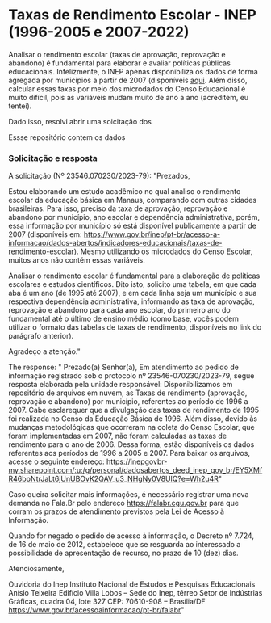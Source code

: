 # Taxas de Rendimento Escolar - INEP (1996-2005 e 2007-2022)

Analisar o rendimento escolar (taxas de aprovação, reprovação e abandono) é fundamental para elaborar e avaliar políticas públicas educacionais. Infelizmente, o INEP apenas disponibiliza os dados de forma agregada por municípios a partir de 2007 (disponíveis [aqui](https://www.gov.br/inep/pt-br/acesso-a-informacao/dados-abertos/indicadores-educacionais/taxas-de-rendimento-escolar). Além disso, calcular essas taxas por meio dos microdados do Censo Educacional é muito difícil, pois as variáveis mudam muito de ano a ano (acreditem, eu tentei).

Dado isso, resolvi abrir uma soicitação dos

Essse repositório contem os dados 









### Solicitação e resposta

A solicitação (Nº 23546.070230/2023-79):
"Prezados,

Estou elaborando um estudo acadêmico no qual analiso o rendimento escolar da educação básica em Manaus, comparando com outras cidades brasileiras. Para isso, preciso da taxa de aprovação, reprovação e abandono por município, ano escolar e dependência administrativa, porém, essa informação por município só está disponível publicamente a partir de 2007 (disponíveis em: https://www.gov.br/inep/pt-br/acesso-a-informacao/dados-abertos/indicadores-educacionais/taxas-de-rendimento-escolar). Mesmo utilizando os microdados do Censo Escolar, muitos anos não contém essas variáveis.

Analisar o rendimento escolar é fundamental para a elaboração de políticas escolares e estudos científicos. Dito isto, solicito uma tabela, em que cada aba é um ano (de 1995 até 2007), e em cada linha seja um município e sua respectiva dependência administrativa, informando as taxa de aprovação, reprovação e abandono para cada ano escolar, do primeiro ano do fundamental até o último de ensino médio (como base, vocês podem utilizar o formato das tabelas de taxas de rendimento, disponíveis no link do parágrafo anterior).

Agradeço a atenção."



The response:
" Prezado(a) Senhor(a),
  Em atendimento ao pedido de informação registrado sob o protocolo nº 23546-070230/2023-79, segue resposta elaborada pela unidade responsável:
  Disponibilizamos em repositório de arquivos em nuvem, as Taxas de rendimento (aprovação, reprovação e abandono) por município, referentes ao período de  1996 a 2007. Cabe esclarequer que a divulgação das taxas de rendimento de 1995 foi realizada no Censo da Educação Básica de 1996. 
Além disso, devido às mudanças metodológicas que ocorreram na coleta do Censo Escolar, que foram implementadas em 2007, não foram calculadas as taxas de rendimento para o ano de 2006.  Dessa forma, estão disponíveis os dados referentes aos períodos de 1996 a 2005 e 2007.
Para baixar os arquivos, acesse o seguinte endereço: https://inepgovbr-my.sharepoint.com/:u:/g/personal/dadosabertos_deed_inep_gov_br/EY5XMfR46bpNtrJaLt6jUnUBOvK2QAV_u3_NHgNy0V8UlQ?e=Wh2u4R"

  Caso queira solicitar mais informações, é necessário registrar uma nova demanda no Fala.Br pelo endereço https://falabr.cgu.gov.br para que corram os prazos de atendimento previstos pela Lei de Acesso à Informação.

  Quando for negado o pedido de acesso à informação, o Decreto nº 7.724, de 16 de maio de 2012, estabelece que se resguarda ao interessado a possibilidade de apresentação de recurso, no prazo de 10 (dez) dias.

  Atenciosamente,

Ouvidoria do Inep 
Instituto Nacional de Estudos e Pesquisas Educacionais Anísio Teixeira
Edifício Villa Lobos – Sede do Inep, térreo
Setor de Indústrias Gráficas, quadra 04, lote 327
CEP: 70610-908 – Brasília/DF
https://www.gov.br/acessoainformacao/pt-br/falabr"
